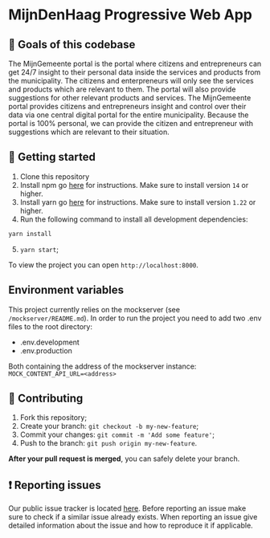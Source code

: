 # MijnDenHaag Progressive Web App

## 🥅 Goals of this codebase
The MijnGemeente portal is the portal where citizens and entrepreneurs can get 24/7 insight to their personal data inside the services and products from the municipality. The citizens and enterpreneurs will only see the services and products which are relevant to them. The portal will also provide suggestions for other relevant products and services. The MijnGemeente portal provides citizens and entrepreneurs insight and control over their data via one central digital portal for the entire municipality. Because the portal is 100% personal, we can provide the citizen and entrepreneur with suggestions which are relevant to their situation.

## 🚀 Getting started

1. Clone this repository
2. Install npm go [here](https://docs.npmjs.com/downloading-and-installing-node-js-and-npm) for instructions. Make sure to install version `14` or higher.
3. Install yarn go [here](https://yarnpkg.com/getting-started/install) for instructions. Make sure to install version `1.22` or higher.
4. Run the following command to install all development dependencies:
  ```bash
  yarn install
  ```
5. `yarn start`;

To view the project you can open `http://localhost:8000`.


## Environment variables
This project currently relies on the mockserver (see `/mockserver/README.md`).
In order to run the project you need to add two .env files to the root directory:
* .env.development
* .env.production

Both containing the address of the mockserver instance:
`MOCK_CONTENT_API_URL=<address>`

## 🤝 Contributing

1. Fork this repository;
2. Create your branch: `git checkout -b my-new-feature`;
3. Commit your changes: `git commit -m 'Add some feature'`;
4. Push to the branch: `git push origin my-new-feature`.

**After your pull request is merged**, you can safely delete your branch.

## ❗ Reporting issues
Our public issue tracker is located [here](https://github.com/Gemeente-DenHaag/mijndenhaag-pwa/issues).
Before reporting an issue make sure to check if a similar issue already exists.
When reporting an issue give detailed information about the issue and how to reproduce it if applicable.